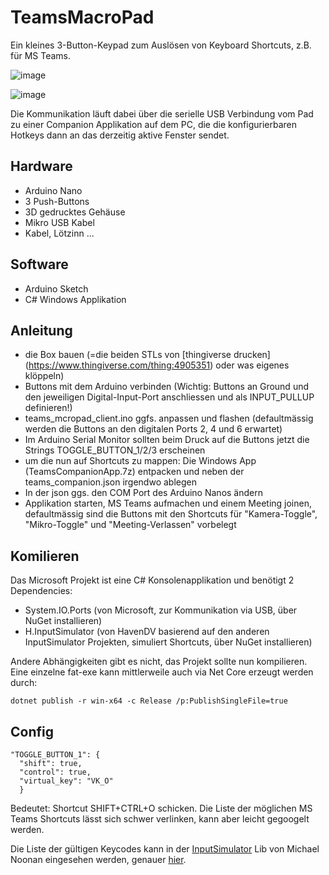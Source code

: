 # TeamsMacroPad

Ein kleines 3-Button-Keypad zum Auslösen von Keyboard Shortcuts, z.B. für MS Teams.

![image](https://user-images.githubusercontent.com/14030572/125175359-d6020780-e1cb-11eb-9d02-76a15c737446.png)

![image](https://user-images.githubusercontent.com/14030572/125175536-29288a00-e1cd-11eb-9137-7594013ebf17.png)

Die Kommunikation läuft dabei über die serielle USB Verbindung vom Pad zu einer Companion Applikation auf dem PC, die die konfigurierbaren Hotkeys dann an das derzeitig aktive Fenster sendet.

## Hardware

- Arduino Nano
- 3 Push-Buttons
- 3D gedrucktes Gehäuse
- Mikro USB Kabel
- Kabel, Lötzinn ...

## Software

- Arduino Sketch
- C# Windows Applikation


## Anleitung
- die Box bauen (=die beiden STLs von [thingiverse drucken] (https://www.thingiverse.com/thing:4905351) oder was eigenes klöppeln)
- Buttons mit dem Arduino verbinden (Wichtig: Buttons an Ground und den jeweiligen Digital-Input-Port anschliessen und als INPUT_PULLUP definieren!)
- teams_mcropad_client.ino ggfs. anpassen und flashen (defaultmässig werden die Buttons an den digitalen Ports 2, 4 und 6 erwartet)
- Im Arduino Serial Monitor sollten beim Druck auf die Buttons jetzt die Strings TOGGLE_BUTTON_1/2/3 erscheinen
- um die nun auf Shortcuts zu mappen: Die Windows App (TeamsCompanionApp.7z) entpacken und neben der teams_companion.json irgendwo ablegen
- In der json ggs. den COM Port des Arduino Nanos ändern
- Applikation starten, MS Teams aufmachen und einem Meeting joinen, defaultmässig sind die Buttons mit den Shortcuts für "Kamera-Toggle", "Mikro-Toggle" und "Meeting-Verlassen" vorbelegt

## Komilieren
Das Microsoft Projekt ist eine C# Konsolenapplikation und benötigt 2 Dependencies: 
- System.IO.Ports (von Microsoft, zur Kommunikation via USB, über NuGet installieren)
- H.InputSimulator (von HavenDV basierend auf den anderen InputSimulator Projekten, simuliert Shortcuts, über NuGet installieren)

Andere Abhängigkeiten gibt es nicht, das Projekt sollte nun kompilieren. Eine einzelne fat-exe kann mittlerweile auch via Net Core erzeugt werden durch: 

    dotnet publish -r win-x64 -c Release /p:PublishSingleFile=true

## Config
    "TOGGLE_BUTTON_1": {
      "shift": true,
      "control": true,
      "virtual_key": "VK_O"
      }
Bedeutet: Shortcut SHIFT+CTRL+O schicken. Die Liste der möglichen MS Teams Shortcuts lässt sich schwer verlinken, kann aber leicht gegoogelt werden.

Die Liste der gültigen Keycodes kann in der [InputSimulator](https://github.com/michaelnoonan/inputsimulator) Lib von Michael Noonan eingesehen werden, genauer [hier](https://github.com/michaelnoonan/inputsimulator/blob/master/WindowsInput/Native/VirtualKeyCode.cs).     
